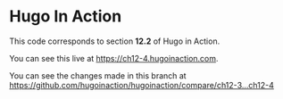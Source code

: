 Hugo In Action
===============

This code corresponds to section **12.2** of Hugo in Action.

You can see this live at https://ch12-4.hugoinaction.com.

You can see the changes made in this branch at https://github.com/hugoinaction/hugoinaction/compare/ch12-3...ch12-4

